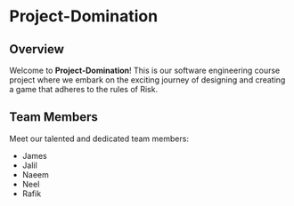 # Project-Domination

## Overview

Welcome to **Project-Domination**! This is our software engineering course project where we embark on the exciting journey of designing and creating a game that adheres to the rules of Risk.

## Team Members

Meet our talented and dedicated team members:

- James
- Jalil
- Naeem
- Neel
- Rafik
  
